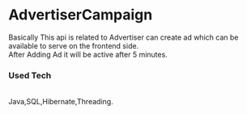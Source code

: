 # AdvertiserCampaign
Basically This api is related to Advertiser can create ad which can be available to serve on the frontend side.
<br>
After Adding Ad it will be active after 5 minutes.
<br>
<h3>Used Tech</h3>
<br>
Java,SQL,Hibernate,Threading.
